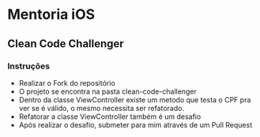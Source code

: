# Mentoria iOS

## Clean Code Challenger

### Instruções

- Realizar o Fork do repositório
- O projeto se encontra na pasta clean-code-challenger
- Dentro da classe ViewController existe um metodo que testa o CPF pra ver se é válido, o mesmo necessita ser refatorado.
- Refatorar a classe ViewController também é um desafio
- Após realizar o desafio, submeter para mim através de um Pull Request
